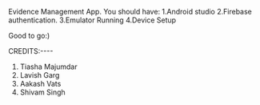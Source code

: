Evidence Management App.
You should have:
1.Android studio
2.Firebase authentication.
3.Emulator Running
4.Device Setup

Good to go:)

CREDITS:----
1. Tiasha Majumdar
2. Lavish Garg
3. Aakash Vats
4. Shivam Singh
